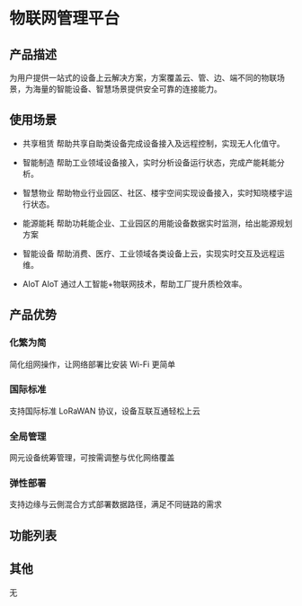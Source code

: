 # 物联网管理平台

## 产品描述

为用户提供一站式的设备上云解决方案，方案覆盖云、管、边、端不同的物联场景，为海量的智能设备、智慧场景提供安全可靠的连接能力。

## 使用场景

- 共享租赁
  帮助共享自助类设备完成设备接入及远程控制，实现无人化值守。

- 智能制造
  帮助工业领域设备接入，实时分析设备运行状态，完成产能耗能分析。

- 智慧物业
  帮助物业行业园区、社区、楼宇空间实现设备接入，实时知晓楼宇运行状态。

- 能源能耗
  帮助功耗能企业、工业园区的用能设备数据实时监测，给出能源规划方案

- 智能设备
  帮助消费、医疗、工业领域各类设备上云，实现实时交互及远程运维。

- AIoT
  AIoT 通过人工智能+物联网技术，帮助工厂提升质检效率。

## 产品优势

### 化繁为简

简化组网操作，让网络部署比安装 Wi-Fi 更简单

### 国际标准

支持国际标准 LoRaWAN 协议，设备互联互通轻松上云

### 全局管理

网元设备统筹管理，可按需调整与优化网络覆盖

### 弹性部署

支持边缘与云側混合方式部署数据路径，满足不同链路的需求

## 功能列表

## 其他

无
